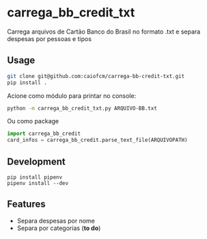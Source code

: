 # carrega_bb_credit_txt

Carrega arquivos de Cartão Banco do Brasil no formato .txt e separa despesas por pessoas e tipos

## Usage

```bash
git clone git@github.com:caiofcm/carrega-bb-credit-txt.git
pip install .
```

Acione como módulo para printar no console:

```bash
python -m carrega_bb_credit_txt.py ARQUIVO-BB.txt
```

Ou como package

```python
import carrega_bb_credit
card_infos = carrega_bb_credit.parse_text_file(ARQUIVOPATH)
```

## Development

```
pip install pipenv
pipenv install --dev
```

## Features

- Separa despesas por nome
- Separa por categorias (__to do__)
